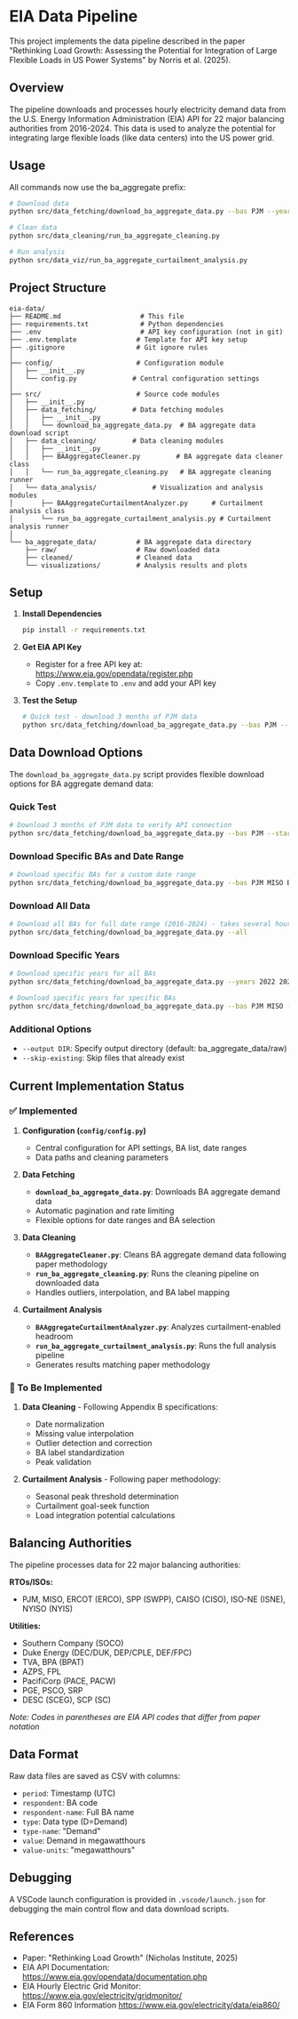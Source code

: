 # EIA Data Pipeline

This project implements the data pipeline described in the paper "Rethinking Load Growth: Assessing the Potential for Integration of Large Flexible Loads in US Power Systems" by Norris et al. (2025).

## Overview

The pipeline downloads and processes hourly electricity demand data from the U.S. Energy Information Administration (EIA) API for 22 major balancing authorities from 2016-2024. This data is used to analyze the potential for integrating large flexible loads (like data centers) into the US power grid.

## Usage
All commands now use the ba_aggregate prefix:
```bash
# Download data
python src/data_fetching/download_ba_aggregate_data.py --bas PJM --years 2023

# Clean data
python src/data_cleaning/run_ba_aggregate_cleaning.py

# Run analysis
python src/data_viz/run_ba_aggregate_curtailment_analysis.py
```

## Project Structure

```
eia-data/
├── README.md                    # This file
├── requirements.txt             # Python dependencies
├── .env                         # API key configuration (not in git)
├── .env.template               # Template for API key setup
├── .gitignore                  # Git ignore rules
│
├── config/                     # Configuration module
│   ├── __init__.py
│   └── config.py              # Central configuration settings
│
├── src/                        # Source code modules
│   ├── __init__.py
│   ├── data_fetching/         # Data fetching modules
│   │   ├── __init__.py
│   │   └── download_ba_aggregate_data.py  # BA aggregate data download script
│   ├── data_cleaning/         # Data cleaning modules
│   │   ├── __init__.py
│   │   ├── BAAggregateCleaner.py         # BA aggregate data cleaner class
│   │   └── run_ba_aggregate_cleaning.py   # BA aggregate cleaning runner
│   └── data_analysis/              # Visualization and analysis modules
│       ├── BAAggregateCurtailmentAnalyzer.py      # Curtailment analysis class
│       └── run_ba_aggregate_curtailment_analysis.py # Curtailment analysis runner
│
└── ba_aggregate_data/          # BA aggregate data directory
    ├── raw/                    # Raw downloaded data
    ├── cleaned/                # Cleaned data
    └── visualizations/         # Analysis results and plots
```

## Setup

1. **Install Dependencies**
   ```bash
   pip install -r requirements.txt
   ```

2. **Get EIA API Key**
   - Register for a free API key at: https://www.eia.gov/opendata/register.php
   - Copy `.env.template` to `.env` and add your API key

3. **Test the Setup**
   ```bash
   # Quick test - download 3 months of PJM data
   python src/data_fetching/download_ba_aggregate_data.py --bas PJM --start 2023-10-01 --end 2023-12-31
   ```

## Data Download Options

The `download_ba_aggregate_data.py` script provides flexible download options for BA aggregate demand data:

### Quick Test
```bash
# Download 3 months of PJM data to verify API connection
python src/data_fetching/download_ba_aggregate_data.py --bas PJM --start 2023-10-01 --end 2023-12-31
```

### Download Specific BAs and Date Range
```bash
# Download specific BAs for a custom date range
python src/data_fetching/download_ba_aggregate_data.py --bas PJM MISO ERCOT --start 2023-01-01 --end 2023-12-31
```

### Download All Data
```bash
# Download all BAs for full date range (2016-2024) - takes several hours
python src/data_fetching/download_ba_aggregate_data.py --all
```

### Download Specific Years
```bash
# Download specific years for all BAs
python src/data_fetching/download_ba_aggregate_data.py --years 2022 2023 2024

# Download specific years for specific BAs
python src/data_fetching/download_ba_aggregate_data.py --bas PJM MISO --years 2023 2024
```

### Additional Options
- `--output DIR`: Specify output directory (default: ba_aggregate_data/raw)
- `--skip-existing`: Skip files that already exist

## Current Implementation Status

### ✅ Implemented

1. **Configuration (`config/config.py`)**
   - Central configuration for API settings, BA list, date ranges
   - Data paths and cleaning parameters

2. **Data Fetching**
   - **`download_ba_aggregate_data.py`**: Downloads BA aggregate demand data
   - Automatic pagination and rate limiting
   - Flexible options for date ranges and BA selection

3. **Data Cleaning**
   - **`BAAggregateCleaner.py`**: Cleans BA aggregate demand data following paper methodology
   - **`run_ba_aggregate_cleaning.py`**: Runs the cleaning pipeline on downloaded data
   - Handles outliers, interpolation, and BA label mapping

4. **Curtailment Analysis**
   - **`BAAggregateCurtailmentAnalyzer.py`**: Analyzes curtailment-enabled headroom
   - **`run_ba_aggregate_curtailment_analysis.py`**: Runs the full analysis pipeline
   - Generates results matching paper methodology

### 🚧 To Be Implemented

1. **Data Cleaning** - Following Appendix B specifications:
   - Date normalization
   - Missing value interpolation
   - Outlier detection and correction
   - BA label standardization
   - Peak validation

2. **Curtailment Analysis** - Following paper methodology:
   - Seasonal peak threshold determination
   - Curtailment goal-seek function
   - Load integration potential calculations

## Balancing Authorities

The pipeline processes data for 22 major balancing authorities:

**RTOs/ISOs:**
- PJM, MISO, ERCOT (ERCO), SPP (SWPP), CAISO (CISO), ISO-NE (ISNE), NYISO (NYIS)

**Utilities:**
- Southern Company (SOCO)
- Duke Energy (DEC/DUK, DEP/CPLE, DEF/FPC)
- TVA, BPA (BPAT)
- AZPS, FPL
- PacifiCorp (PACE, PACW)
- PGE, PSCO, SRP
- DESC (SCEG), SCP (SC)

*Note: Codes in parentheses are EIA API codes that differ from paper notation*

## Data Format

Raw data files are saved as CSV with columns:
- `period`: Timestamp (UTC)
- `respondent`: BA code
- `respondent-name`: Full BA name
- `type`: Data type (D=Demand)
- `type-name`: "Demand"
- `value`: Demand in megawatthours
- `value-units`: "megawatthours"

## Debugging

A VSCode launch configuration is provided in `.vscode/launch.json` for debugging the main control flow and data download scripts.

## References

- Paper: "Rethinking Load Growth" (Nicholas Institute, 2025)
- EIA API Documentation: https://www.eia.gov/opendata/documentation.php
- EIA Hourly Electric Grid Monitor: https://www.eia.gov/electricity/gridmonitor/
- EIA Form 860 Information https://www.eia.gov/electricity/data/eia860/